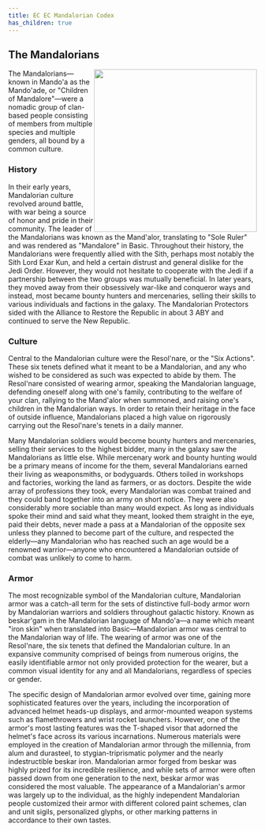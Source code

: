 ```yaml
---
title: EC EC Mandalorian Codex
has_children: true
---
```


## The Mandalorians

<img src='https://www.sideshow.com/storage/product-images/903944/mandalorian-skull-pewter-mini-sculpture_star-wars_silo.png' style='float:right; width:330px;'>

The Mandalorians—known in Mando'a as the Mando'ade, or "Children of Mandalore"—were a nomadic group of clan-based people consisting of members from multiple species and multiple genders, all bound by a common culture.

### History
In their early years, Mandalorian culture revolved around battle, with war being a source of honor and pride in their community. The leader of the Mandalorians was known as the Mand'alor, translating to "Sole Ruler" and was rendered as "Mandalore" in Basic. Throughout their history, the Mandalorians were frequently allied with the Sith, perhaps most notably the Sith Lord Exar Kun, and held a certain distrust and general dislike for the Jedi Order. However, they would not hesitate to cooperate with the Jedi if a partnership between the two groups was mutually beneficial. In later years, they moved away from their obsessively war-like and conqueror ways and instead, most became bounty hunters and mercenaries, selling their skills to various individuals and factions in the galaxy. The Mandalorian Protectors sided with the Alliance to Restore the Republic in about 3 ABY and continued to serve the New Republic.

### Culture
Central to the Mandalorian culture were the Resol'nare, or the "Six Actions". These six tenets defined what it meant to be a Mandalorian, and any who wished to be considered as such was expected to abide by them. The Resol'nare consisted of wearing armor, speaking the Mandalorian language, defending oneself along with one's family, contributing to the welfare of your clan, rallying to the Mand'alor when summoned, and raising one's children in the Mandalorian ways. In order to retain their heritage in the face of outside influence, Mandalorians placed a high value on rigorously carrying out the Resol'nare's tenets in a daily manner. 

Many Mandalorian soldiers would become bounty hunters and mercenaries, selling their services to the highest bidder, many in the galaxy saw the Mandalorians as little else. While mercenary work and bounty hunting would be a primary means of income for the them, several Mandalorians earned their living as weaponsmiths, or bodyguards. Others toiled in workshops and factories, working the land as farmers, or as doctors. Despite the wide array of professions they took, every Mandalorian was combat trained and they could band together into an army on short notice. They were also considerably more sociable than many would expect. As long as individuals spoke their mind and said what they meant, looked them straight in the eye, paid their debts, never made a pass at a Mandalorian of the opposite sex unless they planned to become part of the culture, and respected the elderly—any Mandalorian who has reached such an age would be a renowned warrior—anyone who encountered a Mandalorian outside of combat was unlikely to come to harm.

### Armor
The most recognizable symbol of the Mandalorian culture, Mandalorian armor was a catch-all term for the sets of distinctive full-body armor worn by Mandalorian warriors and soldiers throughout galactic history. Known as beskar'gam in the Mandalorian language of Mando'a—a name which meant "iron skin" when translated into Basic—Mandalorian armor was central to the Mandalorian way of life. The wearing of armor was one of the Resol'nare, the six tenets that defined the Mandalorian culture. In an expansive community comprised of beings from numerous origins, the easily identifiable armor not only provided protection for the wearer, but a common visual identity for any and all Mandalorians, regardless of species or gender.

The specific design of Mandalorian armor evolved over time, gaining more sophisticated features over the years, including the incorporation of advanced helmet heads-up displays, and armor-mounted weapon systems such as flamethrowers and wrist rocket launchers. However, one of the armor's most lasting features was the T-shaped visor that adorned the helmet's face across its various incarnations. Numerous materials were employed in the creation of Mandalorian armor through the millennia, from alum and durasteel, to stygian-triprismatic polymer and the nearly indestructible beskar iron. Mandalorian armor forged from beskar was highly prized for its incredible resilience, and while sets of armor were often passed down from one generation to the next, beskar armor was considered the most valuable. The appearance of a Mandalorian's armor was largely up to the individual, as the highly independent Mandalorian people customized their armor with different colored paint schemes, clan and unit sigils, personalized glyphs, or other marking patterns in accordance to their own tastes.